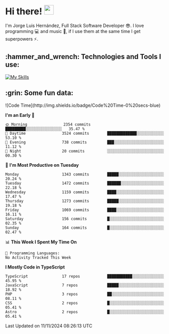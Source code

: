 <h1 align="left">
 <abc>
  <br>Hi there! <img src="https://user-images.githubusercontent.com/42378118/110234147-e3259600-7f4e-11eb-95be-0c4047144dea.gif" width="30"><br>
 </abc>
</h1>

I'm Jorge Luis Hernández, Full Stack Software Developer :sunglasses:. I love programming :computer: and music :musical_score:, if I use them at the same time I get superpowers :zap:. 


<h2 align="left">:hammer_and_wrench: Technologies and Tools I use:</h2>

[![My Skills](https://skillicons.dev/icons?i=js,ts,html,css,py,vue,react,next,nest,postgres,mysql)](https://skillicons.dev)

<h2 align="left">:grin: Some fun data:</h2>
<!--START_SECTION:waka-->
![Code Time](http://img.shields.io/badge/Code%20Time-0%20secs-blue)

**I'm an Early 🐤** 

```text
🌞 Morning                2354 commits        █████████░░░░░░░░░░░░░░░░   35.47 % 
🌆 Daytime                3524 commits        █████████████░░░░░░░░░░░░   53.10 % 
🌃 Evening                738 commits         ███░░░░░░░░░░░░░░░░░░░░░░   11.12 % 
🌙 Night                  20 commits          ░░░░░░░░░░░░░░░░░░░░░░░░░   00.30 % 
```
📅 **I'm Most Productive on Tuesday** 

```text
Monday                   1343 commits        █████░░░░░░░░░░░░░░░░░░░░   20.24 % 
Tuesday                  1472 commits        ██████░░░░░░░░░░░░░░░░░░░   22.18 % 
Wednesday                1159 commits        ████░░░░░░░░░░░░░░░░░░░░░   17.47 % 
Thursday                 1273 commits        █████░░░░░░░░░░░░░░░░░░░░   19.18 % 
Friday                   1069 commits        ████░░░░░░░░░░░░░░░░░░░░░   16.11 % 
Saturday                 156 commits         █░░░░░░░░░░░░░░░░░░░░░░░░   02.35 % 
Sunday                   164 commits         █░░░░░░░░░░░░░░░░░░░░░░░░   02.47 % 
```


📊 **This Week I Spent My Time On** 

```text
💬 Programming Languages: 
No Activity Tracked This Week
```

**I Mostly Code in TypeScript** 

```text
TypeScript               17 repos            ███████████░░░░░░░░░░░░░░   45.95 % 
JavaScript               7 repos             █████░░░░░░░░░░░░░░░░░░░░   18.92 % 
PHP                      3 repos             ██░░░░░░░░░░░░░░░░░░░░░░░   08.11 % 
CSS                      2 repos             █░░░░░░░░░░░░░░░░░░░░░░░░   05.41 % 
Astro                    2 repos             █░░░░░░░░░░░░░░░░░░░░░░░░   05.41 % 
```




 Last Updated on 11/11/2024 08:26:13 UTC
<!--END_SECTION:waka-->

